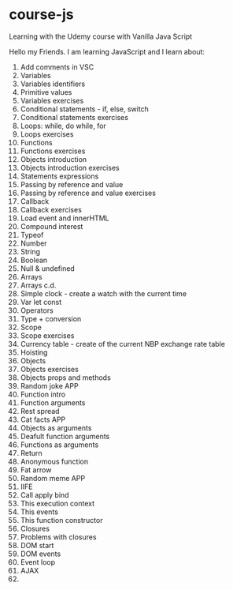 # course-js
Learning with the Udemy course with Vanilla Java Script

Hello my Friends. I am learning JavaScript and I learn about:
1. Add comments in VSC
2. Variables
3. Variables identifiers
4. Primitive values
5. Variables exercises
6. Conditional statements - if, else, switch
7. Conditional statements exercises
8. Loops: while, do while, for
9. Loops exercises
10. Functions
11. Functions exercises
12. Objects introduction
13. Objects introduction exercises
14. Statements expressions
15. Passing by reference and value
16. Passing by reference and value exercises
17. Callback
18. Callback exercises
19. Load event and innerHTML
20. Compound interest
21. Typeof
22. Number
23. String
24. Boolean
25. Null & undefined
26. Arrays
27. Arrays c.d.
28. Simple clock - create a watch with the current time
29. Var let const
30. Operators
31. Type + conversion
32. Scope
33. Scope exercises
34. Currency table - create of the current NBP exchange rate table
35. Hoisting
36. Objects
37. Objects exercises
38. Objects props and methods
39. Random joke APP
40. Function intro
41. Function arguments
42. Rest spread
43. Cat facts APP
44. Objects as arguments
45. Deafult function arguments
46. Functions as arguments
47. Return
48. Anonymous function
49. Fat arrow
50. Random meme APP
51. IIFE
52. Call apply bind
53. This execution context
54. This events
55. This function constructor
56. Closures
57. Problems with closures
58. DOM start
59. DOM events
60. Event loop
61. AJAX
62. 
